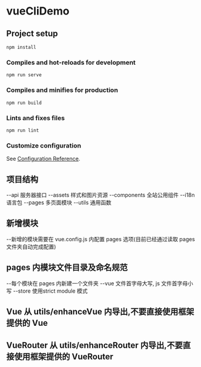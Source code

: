 # vueCliDemo

## Project setup
```
npm install
```

### Compiles and hot-reloads for development
```
npm run serve
```

### Compiles and minifies for production
```
npm run build
```

### Lints and fixes files
```
npm run lint
```

### Customize configuration
See [Configuration Reference](https://cli.vuejs.org/config/).


## 项目结构
--api   服务器接口
--assets 样式和图片资源
--components 全站公用组件
--i18n  语言包
--pages 多页面模块
--utils 通用函数


## 新增模块
--新增的模块需要在 vue.config.js 内配置 pages 选项(目前已经通过读取 pages 文件夹自动完成配置)

## pages 内模块文件目录及命名规范
--每个模块在 pages 内新建一个文件夹
--vue 文件首字母大写, js 文件首字母小写
--store 使用strict module 模式

## Vue 从 utils/enhanceVue 内导出,不要直接使用框架提供的 Vue
## VueRouter 从 utils/enhanceRouter 内导出,不要直接使用框架提供的 VueRouter
